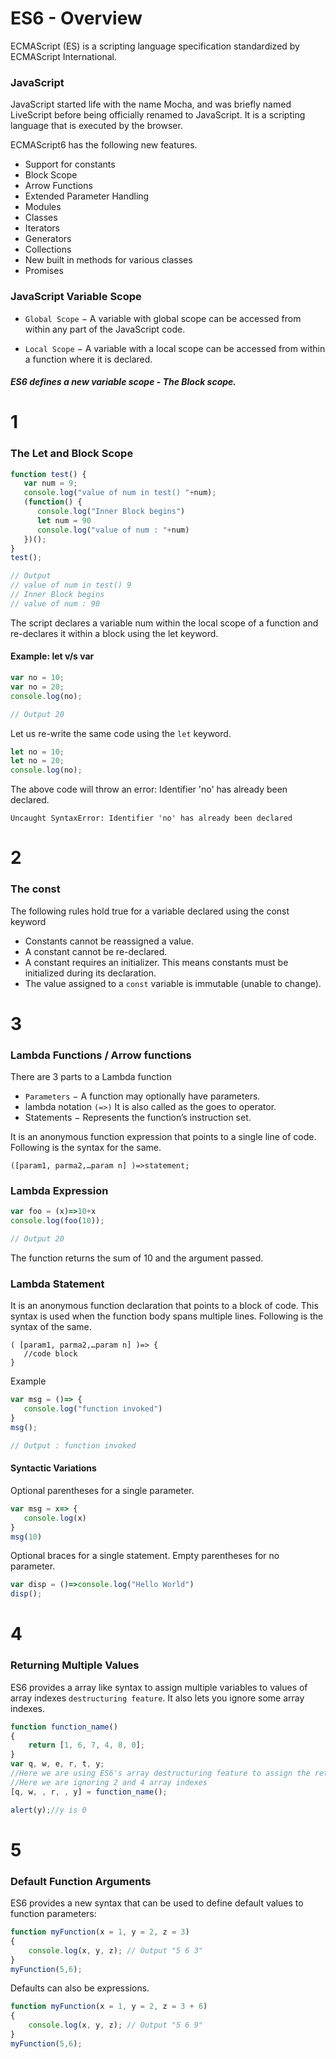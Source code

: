 # ES6 - Overview

ECMAScript (ES) is a scripting language specification standardized by ECMAScript International.

### JavaScript
JavaScript started life with the name Mocha, and was briefly named LiveScript before being officially renamed to JavaScript. It is a scripting language that is executed by the browser.

ECMAScript6 has the following new features.

 * Support for constants
 * Block Scope
 * Arrow Functions
 * Extended Parameter Handling
 * Modules
 * Classes
 * Iterators
 * Generators
 * Collections
 * New built in methods for various classes
 * Promises

### JavaScript Variable Scope


 - ```Global Scope``` − A variable with global scope can be accessed from within any part of the JavaScript code.

 - ```Local Scope``` − A variable with a local scope can be accessed from within a function where it is declared.

##### ES6 defines a new variable scope - The Block scope.

# 1
### The Let and Block Scope

```javascript
function test() { 
   var num = 9;
   console.log("value of num in test() "+num);
   (function() { 
      console.log("Inner Block begins") 
      let num = 90 
      console.log("value of num : "+num)  
   })(); 
} 
test();

// Output
// value of num in test() 9
// Inner Block begins
// value of num : 90
```

The script declares a variable num within the local scope of a function and re-declares it within a block using the let keyword. 

#### Example: let v/s var

```javascript
var no = 10; 
var no = 20; 
console.log(no);

// Output 20
```

Let us re-write the same code using the ```let``` keyword.

```javascript
let no = 10; 
let no = 20; 
console.log(no);
```

The above code will throw an error: Identifier 'no' has already been declared. 

``` Uncaught SyntaxError: Identifier 'no' has already been declared ```

# 2

### The const

The following rules hold true for a variable declared using the const keyword 

 * Constants cannot be reassigned a value.
 * A constant cannot be re-declared.
 * A constant requires an initializer. This means constants must be initialized during its declaration.
 * The value assigned to a ```const``` variable is immutable (unable to change).

# 3

### Lambda Functions / Arrow functions

There are 3 parts to a Lambda function

* ```Parameters``` − A function may optionally have parameters.
* lambda notation ```(=>)``` It is also called as the goes to operator.
* Statements − Represents the function’s instruction set.

It is an anonymous function expression that points to a single line of code. Following is the syntax for the same.

```
([param1, parma2,…param n] )=>statement;
```

###  Lambda Expression

```javascript
var foo = (x)=>10+x 
console.log(foo(10));

// Output 20
```
The function returns the sum of 10 and the argument passed.

### Lambda Statement

It is an anonymous function declaration that points to a block of code. This syntax is used when the function body spans multiple lines. Following is the syntax of the same.

```
( [param1, parma2,…param n] )=> {       
   //code block 
}
```

Example

```javascript
var msg = ()=> { 
   console.log("function invoked") 
} 
msg();

// Output : function invoked 
```

#### Syntactic Variations

Optional parentheses for a single parameter.

```javascript
var msg = x=> { 
   console.log(x) 
} 
msg(10)
```

Optional braces for a single statement. Empty parentheses for no parameter.

```javascript
var disp = ()=>console.log("Hello World") 
disp();
```

# 4

### Returning Multiple Values

ES6 provides a array like syntax to assign multiple variables to values of array indexes ```destructuring feature```. It also lets you ignore some array indexes.

```javascript
function function_name()
{
    return [1, 6, 7, 4, 8, 0]; 
}
var q, w, e, r, t, y;
//Here we are using ES6's array destructuring feature to assign the returned values to variables.
//Here we are ignoring 2 and 4 array indexes
[q, w, , r, , y] = function_name();

alert(y);//y is 0
```

# 5

### Default Function Arguments

ES6 provides a new syntax that can be used to define default values to function parameters:

```javascript
function myFunction(x = 1, y = 2, z = 3)
{
	console.log(x, y, z); // Output "5 6 3"
}
myFunction(5,6);
```

Defaults can also be expressions. 

```javascript
function myFunction(x = 1, y = 2, z = 3 + 6)
{
	console.log(x, y, z); // Output "5 6 9"
}
myFunction(5,6);
```
